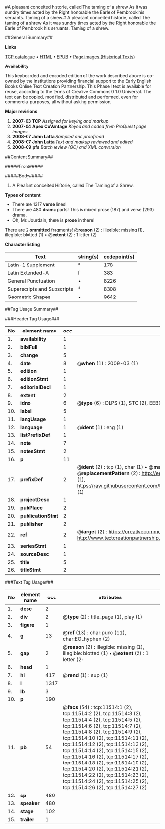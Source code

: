 #A pleasant conceited historie, called The taming of a shrew As it was sundry times acted by the Right honorable the Earle of Pembrook his seruants. Taming of a shrew.#
A pleasant conceited historie, called The taming of a shrew As it was sundry times acted by the Right honorable the Earle of Pembrook his seruants.
Taming of a shrew.

##General Summary##

**Links**

[TCP catalogue](http://www.ota.ox.ac.uk/tcp/)  • 
[HTML](http://tei.it.ox.ac.uk/tcp/Texts-HTML/free/A13/A13358.html)  • 
[EPUB](http://tei.it.ox.ac.uk/tcp/Texts-EPUB/free/A13/A13358.epub) • 
[Page images (Historical Texts)](https://data.historicaltexts.jisc.ac.uk/view?pubId=eebo-99846538e&pageId=eebo-99846538e-11514-1)

**Availability**

This keyboarded and encoded edition of the
	       work described above is co-owned by the institutions
	       providing financial support to the Early English Books
	       Online Text Creation Partnership. This Phase I text is
	       available for reuse, according to the terms of Creative
	       Commons 0 1.0 Universal. The text can be copied,
	       modified, distributed and performed, even for
	       commercial purposes, all without asking permission.

**Major revisions**

1. __2007-03__ __TCP__ *Assigned for keying and markup*
1. __2007-04__ __Apex CoVantage__ *Keyed and coded from ProQuest page images*
1. __2008-07__ __John Latta__ *Sampled and proofread*
1. __2008-07__ __John Latta__ *Text and markup reviewed and edited*
1. __2008-09__ __pfs__ *Batch review (QC) and XML conversion*

##Content Summary##

#####Front#####

#####Body#####

1. A Pleaſant conceited Hiſtorie, called The Taming of a Shrew.

**Types of content**

  * There are 1317 **verse** lines!
  * There are 480 **drama** parts! This is mixed prose (187) and verse (293) drama.
  * Oh, Mr. Jourdain, there is **prose** in there!

There are 2 **ommitted** fragments! 
 @__reason__ (2) : illegible: missing (1), illegible: blotted (1)  •  @__extent__ (2) : 1 letter (2)

**Character listing**


|Text|string(s)|codepoint(s)|
|---|---|---|
|Latin-1 Supplement|²|178|
|Latin Extended-A|ſ|383|
|General Punctuation|•|8226|
|Superscripts             and Subscripts|⁴|8308|
|Geometric Shapes|▪|9642|

##Tag Usage Summary##

###Header Tag Usage###

|No|element name|occ|attributes|
|---|---|---|---|
|1.|__availability__|1||
|2.|__biblFull__|1||
|3.|__change__|5||
|4.|__date__|8| @__when__ (1) : 2009-03 (1)|
|5.|__edition__|1||
|6.|__editionStmt__|1||
|7.|__editorialDecl__|1||
|8.|__extent__|2||
|9.|__idno__|6| @__type__ (6) : DLPS (1), STC (2), EEBO-CITATION (1), PROQUEST (1), VID (1)|
|10.|__label__|5||
|11.|__langUsage__|1||
|12.|__language__|1| @__ident__ (1) : eng (1)|
|13.|__listPrefixDef__|1||
|14.|__note__|7||
|15.|__notesStmt__|2||
|16.|__p__|11||
|17.|__prefixDef__|2| @__ident__ (2) : tcp (1), char (1)  •  @__matchPattern__ (2) : ([0-9\-]+):([0-9IVX]+) (1), (.+) (1)  •  @__replacementPattern__ (2) : http://eebo.chadwyck.com/downloadtiff?vid=$1&page=$2 (1), https://raw.githubusercontent.com/textcreationpartnership/Texts/master/tcpchars.xml#$1 (1)|
|18.|__projectDesc__|1||
|19.|__pubPlace__|2||
|20.|__publicationStmt__|2||
|21.|__publisher__|2||
|22.|__ref__|2| @__target__ (2) : https://creativecommons.org/publicdomain/zero/1.0/ (1), http://www.textcreationpartnership.org/docs/. (1)|
|23.|__seriesStmt__|1||
|24.|__sourceDesc__|1||
|25.|__title__|5||
|26.|__titleStmt__|2||


###Text Tag Usage###

|No|element name|occ|attributes|
|---|---|---|---|
|1.|__desc__|2||
|2.|__div__|2| @__type__ (2) : title_page (1), play (1)|
|3.|__figure__|1||
|4.|__g__|13| @__ref__ (13) : char:punc (11), char:EOLhyphen (2)|
|5.|__gap__|2| @__reason__ (2) : illegible: missing (1), illegible: blotted (1)  •  @__extent__ (2) : 1 letter (2)|
|6.|__head__|1||
|7.|__hi__|417| @__rend__ (1) : sup (1)|
|8.|__l__|1317||
|9.|__lb__|3||
|10.|__p__|190||
|11.|__pb__|54| @__facs__ (54) : tcp:11514:1 (2), tcp:11514:2 (2), tcp:11514:3 (2), tcp:11514:4 (2), tcp:11514:5 (2), tcp:11514:6 (2), tcp:11514:7 (2), tcp:11514:8 (2), tcp:11514:9 (2), tcp:11514:10 (2), tcp:11514:11 (2), tcp:11514:12 (2), tcp:11514:13 (2), tcp:11514:14 (2), tcp:11514:15 (2), tcp:11514:16 (2), tcp:11514:17 (2), tcp:11514:18 (2), tcp:11514:19 (2), tcp:11514:20 (2), tcp:11514:21 (2), tcp:11514:22 (2), tcp:11514:23 (2), tcp:11514:24 (2), tcp:11514:25 (2), tcp:11514:26 (2), tcp:11514:27 (2)|
|12.|__sp__|480||
|13.|__speaker__|480||
|14.|__stage__|102||
|15.|__trailer__|1||

